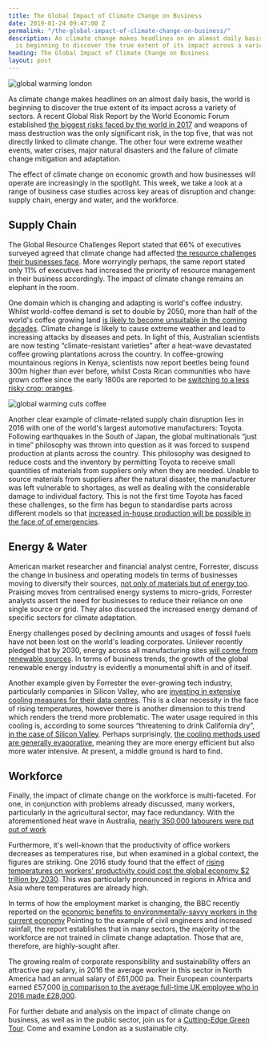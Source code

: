 ```yaml
---
title: The Global Impact of Climate Change on Business 
date: 2019-01-24 09:47:00 Z
permalink: "/the-global-impact-of-climate-change-on-business/"
description: As climate change makes headlines on an almost daily basis, the world
  is beginning to discover the true extent of its impact across a variety of sectors.
heading: The Global Impact of Climate Change on Business
layout: post
---
```


![global warming london](/uploads/climate%20change.jpg)

As climate change makes headlines on an almost daily basis, the world is beginning to discover the true extent of its impact across a variety of sectors.  A recent Global Risk Report by the World Economic Forum established [the biggest risks faced by the world in 2017](https://europe.solveclimatechange.com/how-climate-change-will-transform-business-and-the-workforce/) and weapons of mass destruction was the only significant risk, in the top five, that was not directly linked to climate change. The other four were extreme weather events, water crises, major natural disasters and the failure of climate change mitigation and adaptation. 

 

The effect of climate change on economic growth and how businesses will operate are increasingly in the spotlight. This week, we take a look at a range of business case studies across key areas of disruption and change: supply chain, energy and water, and the workforce.  

 

## Supply Chain 

 

The Global Resource Challenges Report stated that 66% of executives surveyed agreed that climate change had affected [the resource challenges their businesses face](https://sealedair.com/insights/leading-businesses-focusing-climate-change). More worryingly perhaps, the same report stated only 11% of executives had increased the priority of resource management in their business accordingly. The impact of climate change remains an elephant in the room. 

 

One domain which is changing and adapting is world's coffee industry. Whilst world-coffee demand is set to double by 2050, more than half of the world's coffee growing land [is likely to become unsuitable in the coming decades](https://www.theguardian.com/food/2019/jan/07/the-end-of-coffee-could-australia-save-the-worlds-beans). Climate change is likely to cause extreme weather and lead to increasing attacks by diseases and pets. In light of this, Australian scientists are now testing “climate-resistant varieties” after a heat-wave devastated coffee growing plantations across the country. In coffee-growing mountainous regions in Kenya, scientists now report beetles being found 300m higher than ever before, whilst Costa Rican communities who have grown coffee since the early 1800s are reported to be [switching to a less risky crop: oranges](https://www.wri.org/blog/2018/08/thanks-climate-change-oranges-are-becoming-new-coffee-some-parts-costa-rica).  

 ![global warming cuts coffee](/uploads/global%20warming%20coffee%20cuts.jpg)

Another clear example of climate-related supply chain disruption lies in 2016 with one of the world's largest automotive manufacturers: Toyota. Following earthquakes in the South of Japan, the global multinationals “just in time” philosophy was thrown into question as it was forced to suspend production at plants across the country. This philosophy was designed to reduce costs and the inventory by permitting Toyota to receive small quantities of materials from suppliers only when they are needed. Unable to source materials from suppliers after the natural disaster, the manufacturer was left vulnerable to shortages, as well as dealing with the considerable damage to individual factory. This is not the first time Toyota has faced these challenges, so the firm has begun to standardise parts across different models so that [increased in-house production will be possible in the face of of emergencies](https://www.reuters.com/article/us-japan-quake-toyota-idUSKCN0XE08O).  

 

 

## Energy & Water 

 

American market researcher and financial analyst centre, Forrester, discuss the change in business and operating models tin terms of businesses moving to diversify their sources, [not only of materials but of energy too](https://go.forrester.com/what-it-means/ep75-climate-change-business-risk/). Praising moves from centralised energy systems to micro-grids, Forrester analysts assert the need for businesses to reduce their reliance on one single source or grid. They also discussed the increased energy demand of specific sectors for climate adaptation. 

 

Energy challenges posed by declining amounts and usages of fossil fuels have not been lost on the world's leading corporates. Unilever recently pledged that by 2030, energy across all manufacturing sites [will come from renewable sources](https://www.edie.net/news/10/Unilever-goes-100—renewable-across-all-UK-sites/). In terms of business trends, the growth of the global renewable energy industry is evidently a monumental shift in and of itself.  
 

Another example given by Forrester the ever-growing tech industry, particularly companies in Silicon Valley, who are [investing in extensive cooling measures for their data centres](https://go.forrester.com/what-it-means/ep75-climate-change-business-risk/). This is a clear necessity in the face of rising temperatures, however there is another dimension to this trend which renders the trend more problematic. The water usage required in this cooling is, according to some sources “threatening to drink California dry”, [in the case of Silicon Valley](https://www.theguardian.com/sustainable-business/2015/jul/20/water-california-drought-tech-gaints-data-centres). Perhaps surprisingly, [the cooling methods used are generally evaporative](http://www.mechon.co.uk/evaporative-cooling-systems/), meaning they are more energy efficient but also more water intensive. At present, a middle ground is hard to find. 

 

 

 

## Workforce 

 

Finally, the impact of climate change on the workforce is multi-faceted. For one, in conjunction with problems already discussed, many workers, particularly in the agricultural sector, may face redundancy. With the aforementioned heat wave in Australia, [nearly 350,000 labourers were put out of work](https://www.theguardian.com/food/2019/jan/07/the-end-of-coffee-could-australia-save-the-worlds-beans) 

 

Furthermore, it's well-known that the productivity of office workers decreases as temperatures rise, but when examined in a global context, the figures are striking. One 2016 study found that the effect of [rising temperatures on workers' productivity could cost the global economy $2 trillion by 2030](https://journals.sagepub.com/doi/abs/10.1177/1010539514568711?journalCode=apha). This was particularly pronounced in regions in Africa and Asia where temperatures are already high. 

 

In terms of how the employment market is changing, the BBC recently reported on the [economic benefits to environmentally-savvy workers in the current economy](http://www.bbc.com/future/story/20170705-how-climate-change-could-transform-the-work-force) Pointing to the example of civil engineers and increased rainfall, the report establishes that in many sectors, the majority of the workforce are not trained in climate change adaptation. Those that are, therefore, are highly-sought after. 

 

The growing realm of corporate responsibility and sustainability offers an attractive pay salary, in 2016 the average worker in this sector in North America had an annual salary of £61,000 pa. Their European counterparts earned £57,000 [in comparison to the average full-time UK employee who in 2016 made £28,000](https://www.ons.gov.uk/employmentandlabourmarket/peopleinwork/earningsandworkinghours/bulletins/annualsurveyofhoursandearnings/2016provisionalresults#average-earnings). 

 

For further debate and analysis on the impact of climate change on business, as well as in the public sector, join us for a [Cutting-Edge Green Tour](https://www.insider-london.co.uk/tours/cutting-edge-green-tour/). Come and examine London as a sustainable city. 